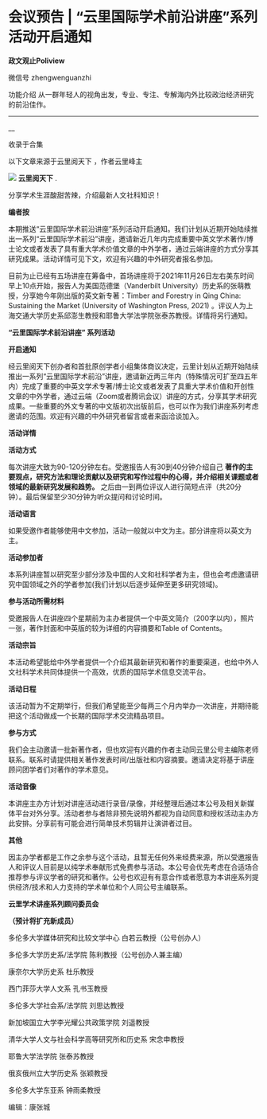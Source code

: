 

#  会议预告 | “云里国际学术前沿讲座”系列活动开启通知



**政文观止Poliview** 

微信号 zhengwenguanzhi

功能介绍 从一群年轻人的视角出发，专业、专注、专解海内外比较政治经济研究的前沿佳作。

____

__

收录于合集

以下文章来源于云里阅天下 ，作者云里峰主

![](images/54/2.png) **云里阅天下** .

分享学术生涯酸甜苦辣，介绍最新人文社科知识！

  

**编者按**

本期推送“云里国际学术前沿讲座”系列活动开启通知。我们计划从近期开始陆续推出一系列“云里国际学术前沿”讲座，邀请新近几年内完成重要中英文学术著作/博士论文或者发表了具有重大学术价值文章的中外学者，通过云端讲座的方式分享其研究成果。活动详情可见下文，欢迎有兴趣的中外研究者报名参加。  

  

目前为止已经有五场讲座在筹备中，首场讲座将于2021年11月26日左右美东时间早上10点开始，报告人为美国范德堡（Vanderbilt
University）历史系的张萌教授，分享她今年刚出版的英文新专著：Timber and Forestry in Qing China:
Sustaining the Market (University of Washington Press, 2021)
。评议人为上海交通大学历史系邱澎生教授和耶鲁大学法学院张泰苏教授。详情将另行通知。

  

 **“云里国际学术前沿讲座” 系列活动**

 **开启通知**

经云里阅天下创办者和首批原创学者小组集体商议决定，云里计划从近期开始陆续推出一系列“云里国际学术前沿”讲座，邀请新近两三年内（特殊情况可扩至四五年内）完成了重要的中英文学术专著/博士论文或者发表了具重大学术价值和开创性文章的中外学者，通过云端（Zoom或者腾讯会议）讲座的方式，分享其学术研究成果。一些重要的外文专著的中文版初次出版前后，也可以作为我们讲座系列考虑邀请的范围。欢迎有兴趣的中外研究者留言或者来函洽谈加入。  

  

 **活动详情**

 **活动方式**

  

每次讲座大致为90-120分钟左右。受邀报告人有30到40分钟介绍自己
**著作的主要观点，研究方法和理论贡献以及研究和写作过程中的心得，并介绍相关课题或者领域的最新研究发展和趋势。**
之后由一到两位评议人进行简短点评（共20分钟）。最后保留至少30分钟为听众提问和讨论时间。

  

 **活动语言**

  

如果受邀作者能够使用中文参加，活动一般就以中文为主。部分讲座将以英文为主。

  

 **活动参加者**

  

本系列讲座暂以研究至少部分涉及中国的人文和社科学者为主，但也会考虑邀请研究中国领域之外的学者参加(我们计划以后逐步延伸至更多研究领域)。

  

 **参与活动所需材料**

  

受邀报告人在讲座四个星期前为主办者提供一个中英文简介（200字以内），照片一张，著作封面和中英版的较为详细的内容摘要和Table of Contents。

  

 **活动宗旨**

  

本活动希望能给中外学者提供一个介绍其最新研究和著作的重要渠道，也给中外人文社科学术共同体提供一个高效，优质的国际学术信息交流平台。

  

 **活动日程**

  

该活动暂为不定期举行，但我们希望能至少每两三个月内举办一次讲座，并期待能把这个活动做成一个长期的国际学术交流精品项目。

  

 **参与方式**

  

我们会主动邀请一批新著作者，但也欢迎有兴趣的作者主动同云里公号主编陈老师联系。联系时请提供相关著作发表时间/出版社和内容摘要。邀请决定将基于讲座顾问团学者们对著作的学术意见。

  

 **活动音像**

  

本讲座主办方计划对讲座活动进行录音/录像，并经整理后通过本公号及相关新媒体平台对外分享。活动者参与者除非预先说明外都视为自动同意和授权活动主办方此安排。分享前有可能会进行简单技术剪辑并让演讲者过目。

  

 **其他**

  

因主办学者都是工作之余参与这个活动，且暂无任何外来经费来源，所以受邀报告人和评议人目前是以纯学术奉献形式免费参与活动。本公号会优先考虑在合适场合推荐参与评议学者的研究和著作。公号也欢迎有有意合作或者愿意为本讲座系列提供经济/技术和人力支持的学术单位和个人同公号主编联系。

  

 **云里学术讲座系列顾问委员会**

 **（预计将扩充新成员）**

多伦多大学媒体研究和比较文学中心 白若云教授（公号创办人）  

  

多伦多大学历史系/法学院 陈利教授（公号创办人兼主编）

  

康奈尔大学历史系 杜乐教授

  

西门菲莎大学人文系 孔书玉教授

  

多伦多大学社会系/法学院 刘思达教授

  

新加坡国立大学李光耀公共政策学院 刘遥教授

  

清华大学人文与社会科学高等研究所和历史系 宋念申教授

  

耶鲁大学法学院 张泰苏教授

  

俄亥俄州立大学历史系 张颖教授

  

多伦多大学东亚系 钟雨柔教授

  

  

编辑：康张城  

